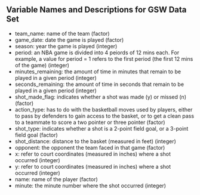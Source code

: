 ## Variable Names and Descriptions for GSW Data Set
- team_name: name of the team (factor)
- game_date: date the game is played (factor)
- season: year the game is played (integer)
- period: an NBA game is divided into 4 peiords of 12 mins each. For example, a value for period = 1 refers to the first period (the first 12 mins of the game) (integer)
- minutes_remaining: the amount of time in minutes that remain to be played in a given period (integer)
- seconds_remaining: the amount of time in seconds that remain to be played in a given period (integer)
- shot_made_flag: indicates whether a shot was made (y) or missed (n) (factor)
- action_type: has to do with the basketball moves used by players, either to pass by defenders to gain access to the basket, or to get a clean pass to a teammate to score a two pointer or three pointer (factor)
- shot_type: indicates whether a shot is a 2-point field goal, or a 3-point field goal (factor)
- shot_distance: distance to the basket (measured in feet) (integer)
- opponent: the opponent the team faced in that game (factor)
- x: refer to court coordinates (measured in inches) where a shot occurred (integer)
- y: refer to court coordinates (measured in inches) where a shot occurred (integer)
- name: name of the player (factor)
- minute: the minute number where the shot occurred (integer)
